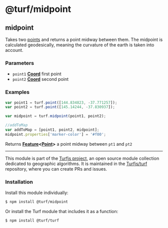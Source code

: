 # @turf/midpoint

<!-- Generated by documentation.js. Update this documentation by updating the source code. -->

## midpoint

Takes two [points][1] and returns a point midway between them.
The midpoint is calculated geodesically, meaning the curvature of the earth is taken into account.

### Parameters

*   `point1` **[Coord][2]** first point
*   `point2` **[Coord][2]** second point

### Examples

```javascript
var point1 = turf.point([144.834823, -37.771257]);
var point2 = turf.point([145.14244, -37.830937]);

var midpoint = turf.midpoint(point1, point2);

//addToMap
var addToMap = [point1, point2, midpoint];
midpoint.properties['marker-color'] = '#f00';
```

Returns **[Feature][3]<[Point][4]>** a point midway between `pt1` and `pt2`

[1]: https://tools.ietf.org/html/rfc7946#section-3.1.2

[2]: https://tools.ietf.org/html/rfc7946#section-3.1.1

[3]: https://tools.ietf.org/html/rfc7946#section-3.2

[4]: https://tools.ietf.org/html/rfc7946#section-3.1.2

<!-- This file is automatically generated. Please don't edit it directly:
if you find an error, edit the source file (likely index.js), and re-run
./scripts/generate-readmes in the turf project. -->

---

This module is part of the [Turfjs project](http://turfjs.org/), an open source
module collection dedicated to geographic algorithms. It is maintained in the
[Turfjs/turf](https://github.com/Turfjs/turf) repository, where you can create
PRs and issues.

### Installation

Install this module individually:

```sh
$ npm install @turf/midpoint
```

Or install the Turf module that includes it as a function:

```sh
$ npm install @turf/turf
```
